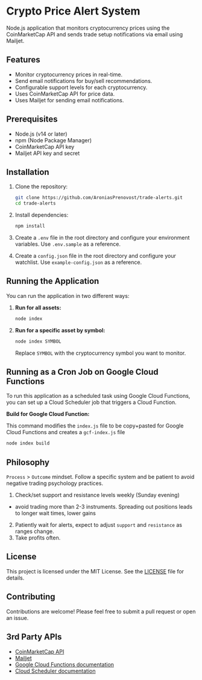# Crypto Price Alert System

Node.js application that monitors cryptocurrency prices using the CoinMarketCap API and sends trade setup notifications via email using Mailjet.

## Features

- Monitor cryptocurrency prices in real-time.
- Send email notifications for buy/sell recommendations.
- Configurable support levels for each cryptocurrency.
- Uses CoinMarketCap API for price data.
- Uses Mailjet for sending email notifications.

## Prerequisites

- Node.js (v14 or later)
- npm (Node Package Manager)
- CoinMarketCap API key
- Mailjet API key and secret

## Installation

1. Clone the repository:

   ```bash
   git clone https://github.com/AroniasPrenovost/trade-alerts.git
   cd trade-alerts
   ```

2. Install dependencies:

   ```bash
   npm install
   ```

3. Create a `.env` file in the root directory and configure your environment variables. Use `.env.sample` as a reference.

4. Create a `config.json` file in the root directory and configure your watchlist. Use `example-config.json` as a reference.

## Running the Application

You can run the application in two different ways:

1. **Run for all assets:**

   ```bash
   node index
   ```

2. **Run for a specific asset by symbol:**

   ```bash
   node index SYMBOL
   ```

   Replace `SYMBOL` with the cryptocurrency symbol you want to monitor.

## Running as a Cron Job on Google Cloud Functions

To run this application as a scheduled task using Google Cloud Functions, you can set up a Cloud Scheduler job that triggers a Cloud Function.

**Build for Google Cloud Function:**

This command modifies the `index.js` file to be copy+pasted for Google Cloud Functions and creates a `gcf-index.js` file

   ```bash
   node index build
   ```

## Philosophy

`Process` > `Outcome` mindset. Follow a specific system and be patient to avoid negative trading psychology practices.
1. Check/set support and resistance levels weekly (Sunday evening)
  - avoid trading more than 2-3 instruments. Spreading out positions leads to longer wait times, lower gains 
2. Patiently wait for alerts, expect to adjust `support` and `resistance` as ranges change.
3. Take profits often.

## License

This project is licensed under the MIT License. See the [LICENSE](LICENSE) file for details.

## Contributing

Contributions are welcome! Please feel free to submit a pull request or open an issue.

## 3rd Party APIs

- [CoinMarketCap API](https://coinmarketcap.com/api/)
- [Mailjet](https://www.mailjet.com/)
- [Google Cloud Functions documentation](https://cloud.google.com/functions/docs)
- [Cloud Scheduler documentation](https://cloud.google.com/scheduler/docs)
